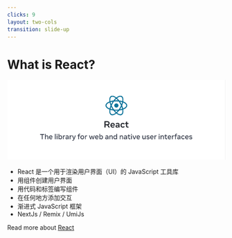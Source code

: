 ```yaml
---
clicks: 9
layout: two-cols
transition: slide-up
---
```


# What is React?

<img src="/public/images/react.png" class="w-100" />

<div class="w-100 mt-5">
<v-clicks>

- React 是一个用于渲染用户界面（UI）的 JavaScript 工具库
- 用组件创建用户界面
- 用代码和标签编写组件
- 在任何地方添加交互
- 渐进式 JavaScript 框架
- NextJs / Remix / UmiJs

</v-clicks>

</div>

Read more about [React](https://react.dev/)

<template v-slot:right>

<div v-click="2">

```tsx {10,11|3-9,12-14|6,9|all} {at:2}
import { FunctionComponentFactory as FC } from 'react'

const Video: FC<{ video: string }> = ({
  video
}) {
  const onPlay = () => { console.log('Play video.'); }

  return (
    <div onClick={onPlay}>
      <Thumbnail video={video} />
      <LikeButton video={video} />
    </div>
  );
}
```

</div>

<v-clicks at="6">

<img src="/public/images/nextjs.png" class="relative z-[2] w-full -mt-40">
<img src="/public/images/remix.png" class="relative w-full z-[3] -mt-16">
<img src="/public/images/umijs.png" class="relative w-full z-[3] -mt-16">

</v-clicks>

</template>

<!--
> The library for web and native user interfaces
这是 React 最新官网上的第一句话, 也是 React 的总纲
就是 React 是一个用于渲染用户界面（UI）的 JavaScript 工具库

同时 React 还具有以下特点：
- 用户的界面都有一个一个的组件，比如右侧代码高亮的 Thumbnail 和 LikeButton 组件
- 组件都是用 ES6 或 Typescript 代码和标签编写，我们可以直接写成一个函数 Video 返回 jsx，包括参数、方法等等和我们平时写的代码一样
- 允许开发者在任何地方添加事件交互，比如我们可以在高亮的第一行声明一个函数方法，然后将其绑定到 div 标签上
- 和 Vue 一样，都是渐进式的 js 框架

提到渐进式框架，我想问下大家，渐进式是什么意思？

右边列出来是目前官方推荐和社区十分活跃的比较成熟的应用级脚手架，大家有兴趣的可以后续看看
-->
